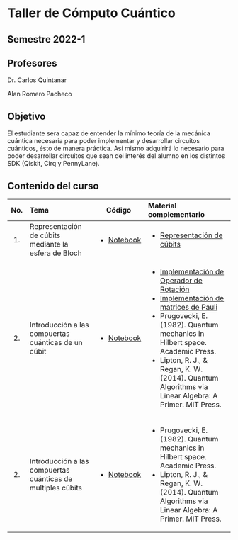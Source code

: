  # Taller de Cómputo Cuántico
## Semestre 2022-1

## Profesores
Dr. Carlos Quintanar 

Alan Romero Pacheco

## Objetivo
El estudiante sera capaz de entender la mínimo teoría de la mecánica cuántica necesaria para poder implementar y desarrollar circuitos cuánticos, ésto de manera práctica. Así mismo adquirirá lo necesario para poder desarrollar circuitos que sean del interés del alumno en los distintos SDK (Qiskit, Cirq y PennyLane).

## Contenido del curso
| No.        | Tema          |Código  |  Material complementario|
| :-------------: |:-------------| :-----:| :-----|
| 1.              | Representación de cúbits mediante la esfera de Bloch|  <ul> <li>[Notebook](https://colab.research.google.com/drive/1-aKIRrlbw6RhE9rgcO3VLUX3jmM35ZFv?usp=sharing)</li></ul>   | <ul> <li> [Representación de cúbits](https://qiskit.org/textbook/ch-states/representing-qubit-states.html) </li> </ul> | 
| 2.              | Introducción a las compuertas cuánticas de un cúbit|  <ul> <li>[Notebook](https://colab.research.google.com/drive/178hc-tY96jNDUr3H2oLtHrmSoP1ioi0G?usp=sharing)</li></ul>   |  <ul><li>[Implementación de Operador de Rotación](https://pennylane.ai/qml/demos/tutorial_qubit_rotation.html)<li> [Implementación de matrices de Pauli](https://qiskit.org/textbook/ch-states/single-qubit-gates.html) <li> Prugovecki, E. (1982). Quantum mechanics in Hilbert space. Academic Press. </li> <li> Lipton, R. J., & Regan, K. W. (2014). Quantum Algorithms via Linear Algebra: A Primer. MIT Press. </li></ul>  | 
| 2.              | Introducción a las compuertas cuánticas de multiples cúbits|  <ul> <li>[Notebook](https://colab.research.google.com/drive/12YKtyJTd2y9hGcH6Ib-0GOzhbEG5Ks_4?usp=sharing)</li></ul>   |  <ul><li> Prugovecki, E. (1982). Quantum mechanics in Hilbert space. Academic Press. </li> <li> Lipton, R. J., & Regan, K. W. (2014). Quantum Algorithms via Linear Algebra: A Primer. MIT Press. </li></ul>  | 
